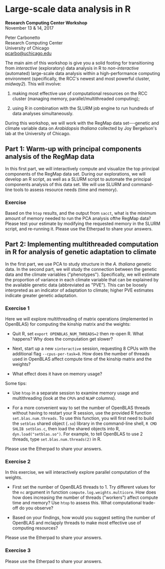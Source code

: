 # Large-scale data analysis in R

**Research Computing Center Workshop**<br>
November 13 & 14, 2017

Peter Carbonetto<br>
Research Computing Center<Br>
University of Chicago<Br>
pcarbo@uchicago.edu

The main aim of this workshop is give you a solid footing for
transitioning from *interactive* (exploratory) data analysis in R to
*non-interactive* (automated) large-scale data analysis within a
high-performance computing environment (specifically, the RCC's newest
and most powerful cluster, *midway2*). This will involve:

1. making most effective use of computational resources on the RCC
cluster (managing memory, parallel/multithreaded computing);

2. using R in combination with the SLURM job engine to run
hundreds of data analyses simultaneously.

During this workshop, we will work with the RegMap data set---genetic
and climate variable data on *Arabidopsis thaliana* collected by Joy
Bergelson's lab at the University of Chicago.

## Part 1: Warm-up with principal components analysis of the RegMap data

In this first part, we will interactively compute and visualize the top
principal components of the RegMap data set. During our explorations,
we will develop an R script, as well as a SLURM script to automate the
principal components analysis of this data set. We will use SLURM and
command-line tools to assess resource needs (time and memory).

### Exercise

Based on the `htop` results, and the output from `sacct`, what is the
minimum amount of memory needed to run the PCA analysis ofthe RegMap
data? Please test your estimate by modifying the requested memory in
the SLURM script, and re-running it. Please use the Etherpad to share
your answers.

## Part 2: Implementing multithreaded computation in R for analysis of genetic adaptation to climate

In the first part, we use PCA to study structure in the *A. thaliana*
genetic data. In the second part, we will study the connection between
the genetic data and the climate variables ("phenotypes").
Specifically, we will estimate the proportion of variance in each
climate variable that can be explained by the available genetic data
(abbreviated as "PVE"). This can be loosely interpreted as an
indicator of adaptation to climate; higher PVE estimates indicate
greater genetic adaptation.

### Exercise 1

Here we will explore multithreading of matrix operations (implemented
in OpenBLAS) for computing the kinship matrix and the weights:

+ Quit R, set `export OPENBLAS_NUM_THREADS=2` then re-open R. What
  happens? Why does the computation get slower?

+ Next, start up a new `sinteractive` session, requesting 8 CPUs with
  the additional flag `--cpus-per-task=8`. How does the number of
  threads used in OpenBLAS affect compute time of the kinship matrix
  and the weights?

+ What effect does it have on memory usage?

Some tips:

+ Use `htop` in a separate session to examine memory usage and
  multithreading (look at the `CPU%` and `NLWP` columns).

+ For a more convenient way to set the number of OpenBLAS threads
  without having to restart your R session, use the provided R
  function `set.blas.num.threads`. To use this function, you will
  first need to build the `setblas` shared object (`.so`) library in
  the command-line shell, `R CMD SHLIB setblas.c`, then load the
  shared objects into R, `dyn.load("setblas.so")`. For example, to
  tell OpenBLAS to use 2 threads, type `set.blas.num.threads(2)` in R.

Please use the Etherpad to share your answers.

### Exercise 2

In this exercise, we will interactively explore parallel computation
of the weights.

+ First set the number of OpenBLAS threads to 1. Try different values
  for the `nc` argument in function `compute.log.weights.multicore`.
  How does how does increasing the number of threads ("workers")
  affect compute time and memory? Use `htop` to assess this. What
  computational trade-off do you observe?

+ Based on your findings, how would you suggest setting the number of
  OpenBLAS and mclapply threads to make most effective use of
  computing resources?

Please use the Etherpad to share your answers.

### Exercise 3

Please use the Etherpad to share your answers.
